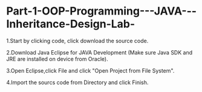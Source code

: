 # Part-1-OOP-Programming---JAVA---Inheritance-Design-Lab-

1.Start by clicking code, click download the source code.

2.Download Java Eclipse for JAVA Development (Make sure Java SDK and JRE are installed on device from Oracle).

3.Open Eclipse,click File and click "Open Project from File System".

4.Import the sourcs code from Directory and click Finish.

